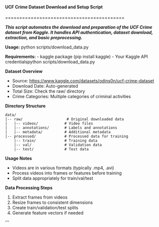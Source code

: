 #### UCF Crime Dataset Download and Setup Script
==========================================

***This script automates the download and preparation of the UCF Crime dataset from Kaggle.
It handles API authentication, dataset download, extraction, and basic preprocessing.***

**Usage:**
    python scripts/download_data.py

**Requirements:**
    - kaggle package (pip install kaggle)
    - Your Kaggle API credentialspython scripts/download_data.py

**Dataset Overview**
- Source: https://www.kaggle.com/datasets/odins0n/ucf-crime-dataset
- Download Date: Auto-generated
- Total Size: Check the raw/ directory
- Crime Categories: Multiple categories of criminal activities

**Directory Structure**
```
data/
|-- raw/                    # Original downloaded data
|   |-- videos/            # Video files
|   |-- annotations/       # Labels and annotations  
|   |-- metadata/          # Additional metadata
|-- processed/             # Processed data for training
    |-- train/             # Training data
    |-- val/               # Validation data  
    |-- test/              # Test data
```

**Usage Notes**
- Videos are in various formats (typically .mp4, .avi)
- Process videos into frames or features before training
- Split data appropriately for train/val/test

**Data Processing Steps**
1. Extract frames from videos
2. Resize frames to consistent dimensions  
3. Create train/validation/test splits
4. Generate feature vectors if needed

'''